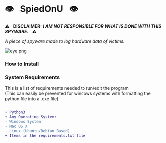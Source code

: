 # :eye: &nbsp; SpiedOnU &nbsp; :eye:

:warning: &nbsp; **DISCLAIMER:** ***I AM NOT RESPONSIBLE FOR WHAT IS DONE WITH THIS SPYWARE.*** &nbsp; :warning:

*A piece of spyware made to log hardware data of victims.*

![eye.png](https://i.imgur.com/HNYpkF5.png)

### How to Install 


### System Requirements

This is a list of requirements needed to run/edit the program <br>
(This can easily be prevented for windows systems with formatting the python file into a .exe file)

```diff

+ Python3
+ Any Operating System:
- Windows System
- Mac OS X
- Linux (Ubuntu/Debian Based)
+ Items in the requirements.txt file

```
